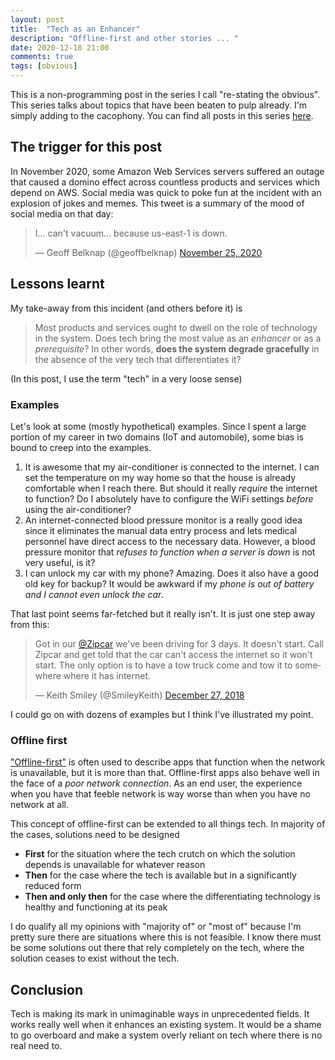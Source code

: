 ```yaml
---
layout: post
title:  "Tech as an Enhancer"
description: "Offline-first and other stories ... "
date: 2020-12-18 21:00
comments: true
tags: [obvious]
---
```


This is a non-programming post in the series I call "re-stating the obvious". This series talks about topics that have been beaten to pulp already. I'm simply adding to the cacophony. You can find all posts in this series [here](/blog/tags/obvious).

## The trigger for this post

In November 2020, some Amazon Web Services servers suffered an outage that caused a domino effect across countless products and services which depend on AWS. Social media was quick to poke fun at the incident with an explosion of jokes and memes. This tweet is a summary of the mood of social media on that day:

<blockquote class="twitter-tweet"><p lang="en" dir="ltr">I... can&#39;t vacuum... because us-east-1 is down.</p>&mdash; Geoff Belknap (@geoffbelknap) <a href="https://twitter.com/geoffbelknap/status/1331690657170157568?ref_src=twsrc%5Etfw">November 25, 2020</a></blockquote> <script async src="https://platform.twitter.com/widgets.js" charset="utf-8"></script>

## Lessons learnt

My take-away from this incident (and others before it) is

> Most products and services ought to dwell on the role of technology in the system. Does tech bring the most value as an _enhancer_ or as a _prerequisite_? In other words, **does the system degrade gracefully** in the absence of the very tech that differentiates it?

(In this post, I use the term "tech" in a very loose sense)

### Examples

Let's look at some (mostly hypothetical) examples. Since I spent a large portion of my career in two domains (IoT and automobile), some bias is bound to creep into the examples.

  1. It is awesome that my air-conditioner is connected to the internet. I can set the temperature on my way home so that the house is already comfortable when I reach there. But should it really _require_ the internet to function? Do I absolutely have to configure the WiFi settings _before_ using the air-conditioner?
  1. An internet-connected blood pressure monitor is a really good idea since it eliminates the manual data entry process and lets medical personnel have direct access to the necessary data. However, a blood pressure monitor that _refuses to function when a server is down_ is not very useful, is it?
  1. I can unlock my car with my phone? Amazing. Does it also have a good old key for backup? It would be awkward if my _phone is out of battery and I cannot even unlock the car_.

That last point seems far-fetched but it really isn't. It is just one step away from this:

<blockquote class="twitter-tweet"><p lang="en" dir="ltr">Got in our <a href="https://twitter.com/Zipcar?ref_src=twsrc%5Etfw">@Zipcar</a> we&#39;ve been driving for 3 days. It doesn&#39;t start. Call Zipcar and get told that the car can&#39;t access the internet so it won&#39;t start. The only option is to have a tow truck come and tow it to somewhere where it has internet.</p>&mdash; Keith Smiley (@SmileyKeith) <a href="https://twitter.com/SmileyKeith/status/1078417333540990976?ref_src=twsrc%5Etfw">December 27, 2018</a></blockquote> <script async src="https://platform.twitter.com/widgets.js" charset="utf-8"></script>

I could go on with dozens of examples but I think I've illustrated my point.

### Offline first

["Offline-first"](http://offlinefirst.org/) is often used to describe apps that function when the network is unavailable, but it is more than that. Offline-first apps also behave well in the face of a _poor network connection_. As an end user, the experience when you have that feeble network is way worse than when you have no network at all.

This concept of offline-first can be extended to all things tech. In majority of the cases, solutions need to be designed

  - **First** for the situation where the tech crutch on which the solution depends is unavailable for whatever reason
  - **Then** for the case where the tech is available but in a significantly reduced form
  - **Then and only then** for the case where the differentiating technology is healthy and functioning at its peak

I do qualify all my opinions with "majority of" or "most of" because I'm pretty sure there are situations where this is not feasible. I know there must be some solutions out there that rely completely on the tech, where the solution ceases to exist without the tech.

## Conclusion

Tech is making its mark in unimaginable ways in unprecedented fields. It works really well when it enhances an existing system. It would be a shame to go overboard and make a system overly reliant on tech where there is no real need to.